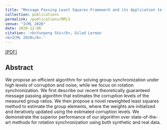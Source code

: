 ```yaml
---
title: "Message Passing Least Squares Framework and its Application to Rotation Synchronization"
collection: publications
permalink: /publications/MPLS
venue: "ICML 2020"
date: 2020-12-06
citation: '<b>Yunpeng Shi</b>, Gilad Lerman
<b>ICML 2020</b>.'
---
```

[[PDF]](https://arxiv.org/pdf/2007.13638.pdf)


## Abstract
We propose an efficient algorithm for solving group
synchronization under high levels of corruption and
noise, while we focus on rotation synchronization. We
first describe our recent theoretically guaranteed message passing algorithm that estimates the corruption
levels of the measured group ratios. We then propose a
novel reweighted least squares method to estimate the
group elements, where the weights are initialized and
iteratively updated using the estimated corruption levels. We demonstrate the superior performance of our
algorithm over state-of-the-art methods for rotation
synchronization using both synthetic and real data.

